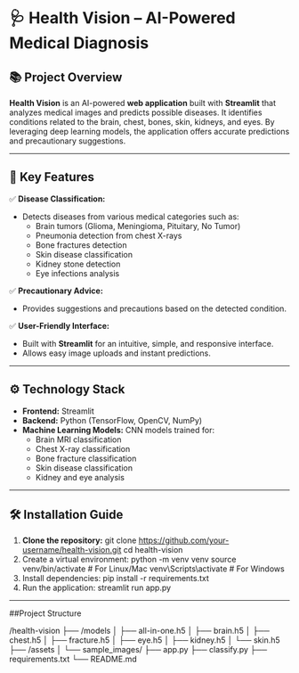 # 🩺 Health Vision – AI-Powered Medical Diagnosis

## 📚 Project Overview
**Health Vision** is an AI-powered **web application** built with **Streamlit** that analyzes medical images and predicts possible diseases. It identifies conditions related to the brain, chest, bones, skin, kidneys, and eyes. By leveraging deep learning models, the application offers accurate predictions and precautionary suggestions.

---

## 🎯 Key Features
✅ **Disease Classification:**
- Detects diseases from various medical categories such as:
    - Brain tumors (Glioma, Meningioma, Pituitary, No Tumor)
    - Pneumonia detection from chest X-rays
    - Bone fractures detection
    - Skin disease classification
    - Kidney stone detection
    - Eye infections analysis

✅ **Precautionary Advice:**
- Provides suggestions and precautions based on the detected condition.

✅ **User-Friendly Interface:**
- Built with **Streamlit** for an intuitive, simple, and responsive interface.
- Allows easy image uploads and instant predictions.

---

## ⚙️ Technology Stack
- **Frontend:** Streamlit  
- **Backend:** Python (TensorFlow, OpenCV, NumPy)  
- **Machine Learning Models:** CNN models trained for:
    - Brain MRI classification
    - Chest X-ray classification
    - Bone fracture classification
    - Skin disease classification
    - Kidney and eye analysis

---

## 🛠️ Installation Guide
1. **Clone the repository:**
git clone https://github.com/your-username/health-vision.git
cd health-vision
2.  Create a virtual environment:
python -m venv venv
source venv/bin/activate  # For Linux/Mac
venv\Scripts\activate  # For Windows
3.  Install dependencies:
pip install -r requirements.txt
4.  Run the application:
streamlit run app.py

---

##Project Structure

/health-vision
├── /models
│   ├── all-in-one.h5
│   ├── brain.h5
│   ├── chest.h5
│   ├── fracture.h5
│   ├── eye.h5
│   ├── kidney.h5
│   └── skin.h5
├── /assets
│   └── sample_images/
├── app.py
├── classify.py
├── requirements.txt
└── README.md
